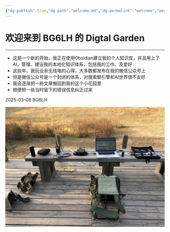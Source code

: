 ```yaml
---
{"dg-publish":true,"dg-path":"welcome.md","dg-permalink":"welcome","permalink":"/welcome/","tags":["gardenEntry"]}
---
```



# 欢迎来到 BG6LH 的 Digtal Garden
---
- 这是一个新的开始，我正在使用Obsidian建立我的个人知识库，并且用上了AI，管理、建设我的本地化知识体系，包括我的工作、及爱好
- 这些年，我玩业余无线电的心得，大多数都发布在我的微信公众号上
- 但是微信公众号是一个封闭的体系，对搜索额引擎和AI世界很不友好
- 我会逐渐把一些文章搬回到我的这个小花园里
- 顺便把一些当时留下的错误信息纠正过来

2025-03-08 BG6LH

![img-Welcome.jpg|800](/img/user/Digital%20Garden/assets/img-Welcome.jpg)